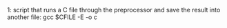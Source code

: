 1: script that runs a C file through the preprocessor and save the result into another file: gcc $CFILE -E -o c
